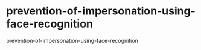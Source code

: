 # prevention-of-impersonation-using-face-recognition
prevention-of-impersonation-using-face-recognition
